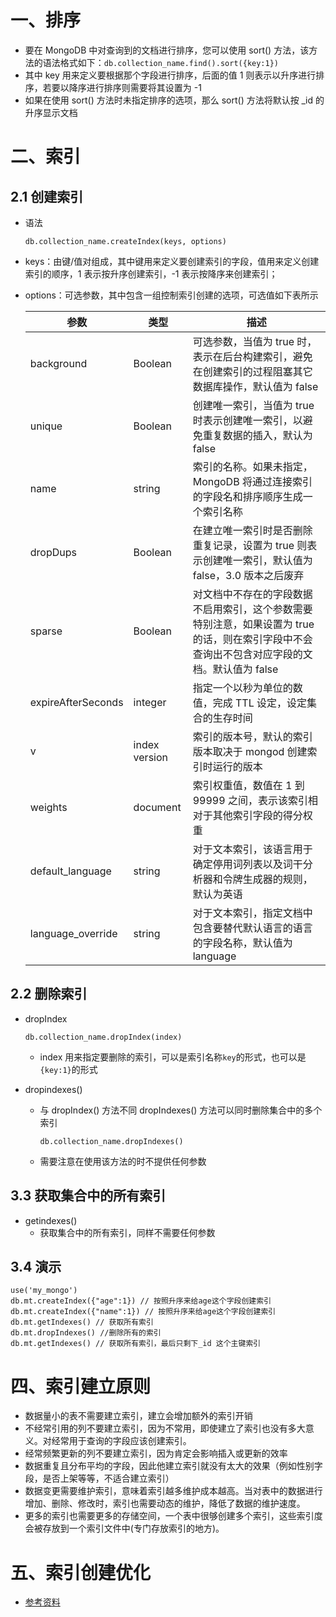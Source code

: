 # 一、排序

- 要在 MongoDB 中对查询到的文档进行排序，您可以使用 sort() 方法，该方法的语法格式如下：`db.collection_name.find().sort({key:1})`
- 其中 key 用来定义要根据那个字段进行排序，后面的值 1 则表示以升序进行排序，若要以降序进行排序则需要将其设置为 -1
- 如果在使用 sort() 方法时未指定排序的选项，那么 sort() 方法将默认按 _id 的升序显示文档

# 二、索引

## 2.1 创建索引

- 语法

  ```
  db.collection_name.createIndex(keys, options)
  ```

- keys：由键/值对组成，其中键用来定义要创建索引的字段，值用来定义创建索引的顺序，1 表示按升序创建索引，-1 表示按降序来创建索引；

- options：可选参数，其中包含一组控制索引创建的选项，可选值如下表所示

  | 参数               | 类型          | 描述                                                         |
  | ------------------ | ------------- | ------------------------------------------------------------ |
  | background         | Boolean       | 可选参数，当值为 true 时，表示在后台构建索引，避免在创建索引的过程阻塞其它数据库操作，默认值为 false |
  | unique             | Boolean       | 创建唯一索引，当值为 true 时表示创建唯一索引，以避免重复数据的插入，默认为 false |
  | name               | string        | 索引的名称。如果未指定，MongoDB 将通过连接索引的字段名和排序顺序生成一个索引名称 |
  | dropDups           | Boolean       | 在建立唯一索引时是否删除重复记录，设置为 true 则表示创建唯一索引，默认值为 false，3.0 版本之后废弃 |
  | sparse             | Boolean       | 对文档中不存在的字段数据不启用索引，这个参数需要特别注意，如果设置为 true 的话，则在索引字段中不会查询出不包含对应字段的文档。默认值为 false |
  | expireAfterSeconds | integer       | 指定一个以秒为单位的数值，完成 TTL 设定，设定集合的生存时间  |
  | v                  | index version | 索引的版本号，默认的索引版本取决于 mongod 创建索引时运行的版本 |
  | weights            | document      | 索引权重值，数值在 1 到 99999 之间，表示该索引相对于其他索引字段的得分权重 |
  | default_language   | string        | 对于文本索引，该语言用于确定停用词列表以及词干分析器和令牌生成器的规则，默认为英语 |
  | language_override  | string        | 对于文本索引，指定文档中包含要替代默认语言的语言的字段名称，默认值为 language |

## 2.2 删除索引

- dropIndex

  ```
  db.collection_name.dropIndex(index)
  ```

  - index 用来指定要删除的索引，可以是索引名称`key`的形式，也可以是`{key:1}`的形式

- dropindexes()

  - 与 dropIndex() 方法不同 dropIndexes() 方法可以同时删除集合中的多个索引

    ```
    db.collection_name.dropIndexes()
    ```

  - 需要注意在使用该方法的时不提供任何参数

## 3.3 获取集合中的所有索引

- getindexes()
  - 获取集合中的所有索引，同样不需要任何参数

## 3.4 演示

```shell
use('my_mongo')
db.mt.createIndex({"age":1}) // 按照升序来给age这个字段创建索引
db.mt.createIndex({"name":1}) // 按照升序来给age这个字段创建索引
db.mt.getIndexes() // 获取所有索引
db.mt.dropIndexes() //删除所有的索引
db.mt.getIndexes() // 获取所有索引，最后只剩下_id 这个主键索引
```

# 四、索引建立原则

- 数据量小的表不需要建立索引，建立会增加额外的索引开销
- 不经常引用的列不要建立索引，因为不常用，即使建立了索引也没有多大意义。对经常用于查询的字段应该创建索引。
- 经常频繁更新的列不要建立索引，因为肯定会影响插入或更新的效率
- 数据重复且分布平均的字段，因此他建立索引就没有太大的效果（例如性别字段，是否上架等等，不适合建立索引）
- 数据变更需要维护索引，意味着索引越多维护成本越高。当对表中的数据进行增加、删除、修改时，索引也需要动态的维护，降低了数据的维护速度。
- 更多的索引也需要更多的存储空间，一个表中很够创建多个索引，这些索引度会被存放到一个索引文件中(专门存放索引的地方)。

# 五、索引创建优化

- [参考资料](https://www.cnblogs.com/eternityz/p/13595660.html)
